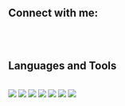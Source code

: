 



##  Connect with me:
<br>
<div style="color: black;">
</div>

<br/>

##  Languages and Tools
<br><t>
<img src="https://img.shields.io/badge/Java-61DAFB?style=flat-square&logo=Java&logoColor=white"/>
<img src="https://img.shields.io/badge/Spring-6DB33F?style=flat-square&logo=Spring&logoColor=white"/>
<img src="https://img.shields.io/badge/oracle-F80000?style=flat-square&logo=oracle&logoColor=white"/>
<img src="https://img.shields.io/badge/CSS3-1572B6?style=flat-square&logo=CSS3&logoColor=white"/> 
<img src="https://img.shields.io/badge/HTML5-E34F26?style=flat-square&logo=HTML5&logoColor=white"/> 
<img src="https://img.shields.io/badge/Tomcat-F8DC75?style=flat-square&logo=Tomcat&logoColor=white"/>
<img src="https://img.shields.io/badge/Mybatis-363636?style=flat-square&logo=Mybatis&logoColor=white"/>

<br />
